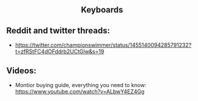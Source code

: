 <h2 align="center">Keyboards</h2>

## Reddit and twitter threads:

- https://twitter.com/championswimmer/status/1455140094285791232?t=zfRStFC4dOFddrb2UCtGlw&s=19

## Videos:

- Montior buying guide, everything you need to know: https://www.youtube.com/watch?v=ALbwY4EZ4Gg
